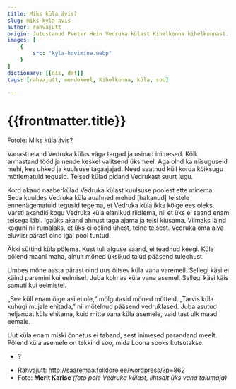 ```yaml
---
title: Miks küla ävis?
slug: miks-kyla-avis
author: rahvajutt
origin: Jutustanud Peeter Hein Vedruka külast Kihelkonna kihelkonnast. 
images: [
    {
        src: "kyla-havimine.webp"
    }
]
dictionary: [[dis, dat]]
tags: [rahvajutt, murdekeel, Kihelkonna, küla, soo]

---
```


<h1 class="story-h1">
    {{frontmatter.title}}
</h1>

Fotole: Miks küla ävis?

Vanasti eland Vedruka külas väga targad ja usinad inimesed. Köik armastand tööd ja nende keskel valitsend üksmeel. Aga olnd ka niisuguseid mehi, kes uhked ja kuulsuse tagaajajad. Need saatnud küll korda köiksugu mötlematuid tegusid. Teised külad pidand Vedrukast suurt lugu.

Kord akand naaberkülad Vedruka külast kuulsuse poolest ette minema. Seda kuuldes Vedruka küla auahned mehed \[hakanud\] teistele ennenägematuid tegusid tegema, et Vedruka küla ikka köige ees oleks. Varsti akandki kogu Vedruka küla elanikud riidlema, nii et üks ei saand enam teisega läbi. Igaüks akand ahnust taga ajama ja teisi kiusama. Viimaks läind koguni nii rumalaks, et üks ei oolind ühest, teine teisest. Vedruka oma alva eluviisi pärast olnd igal pool tuntud.

Äkki süttind küla pölema. Kust tuli alguse saand, ei teadnud keegi. Küla pölend maani maha, ainult möned üksikud talud pääsend tuleohust.

Umbes möne aasta pärast olnd uus öitsev küla vana varemeil. Sellegi käsi ei käind paremini kui eelmisel. Juba kolmas küla vana asemel. Sellegi käsi käis samuti kui eelmistel.

„See küll enam öige asi ei ole,“ mölgutasid möned mötteid. „Tarvis küla kuhugi mujale ehitada,” nii mötelnud pääsend vedruklased. Juba asutud neljandat küla ehitama, kuid mitte vana küla asemele, vaid tast ulk maad eemale.

Uut küla enam miski önnetus ei taband, sest inimesed parandand meelt. Pölend küla asemele on tekkind soo, mida Loona sooks kutsutakse.



<story-author :author="frontmatter.author" :origin="frontmatter.origin" />
<!-- <story-dictionary :terms="frontmatter.dictionary" /> -->

<details-wrapper summary="Mõtlemiseks ja arutlemiseks">

- ?

</details-wrapper>


<details-wrapper summary="Allikad" class="text-sm" icon="IconSources">

- Rahvajutt: http://saaremaa.folklore.ee/wordpress/?p=862
- Foto: **Merit Karise** *(foto pole Vedruka külast, lihtsalt üks vana talumaja)*

</details-wrapper>
